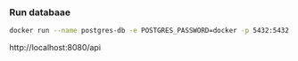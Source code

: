 ### Run databaae
```bash
docker run --name postgres-db -e POSTGRES_PASSWORD=docker -p 5432:5432 -d postgres
```

http://localhost:8080/api